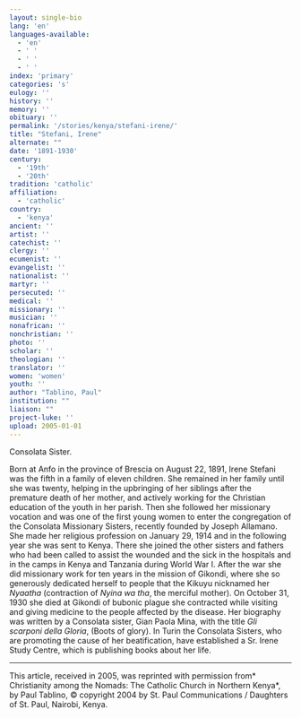 ```yaml
---
layout: single-bio
lang: 'en'
languages-available:
  - 'en'
  - ' '
  - ' '
  - ' '
index: 'primary'
categories: 's'
eulogy: ''
history: ''
memory: ''
obituary: ''
permalink: '/stories/kenya/stefani-irene/'
title: "Stefani, Irene"
alternate: ""
date: '1891-1930'
century:
  - '19th'
  - '20th'
tradition: 'catholic'
affiliation:
  - 'catholic'
country:
  - 'kenya'
ancient: ''
artist: ''
catechist: ''
clergy: ''
ecumenist: ''
evangelist: ''
nationalist: ''
martyr: ''
persecuted: ''
medical: ''
missionary: ''
musician: ''
nonafrican: ''
nonchristian: ''
photo: ''
scholar: ''
theologian: ''
translator: ''
women: 'women'
youth: ''
author: "Tablino, Paul"
institution: ""
liaison: ""
project-luke: ''
upload: 2005-01-01
---
```




Consolata Sister.

Born at Anfo in the province of Brescia on August 22, 1891, Irene Stefani was the fifth in a family of eleven children. She remained in her family until she was twenty, helping in the upbringing of her siblings after the premature death of her mother, and actively working for the Christian education of the youth in her parish. Then she followed her missionary vocation and was one of the first young women to enter the congregation of the Consolata Missionary Sisters, recently founded by Joseph Allamano. She made her religious profession on January 29, 1914 and in the following year she was sent to Kenya. There she joined the other sisters and fathers who had been called to assist the wounded and the sick in the hospitals and in the camps in Kenya and Tanzania during World War I. After the war she did missionary work for ten years in the mission of Gikondi, where she so generously dedicated herself to people that the Kikuyu nicknamed her *Nyaatha* (contraction of *Nyina wa tha*, the merciful mother). On October 31, 1930 she died at Gikondi of bubonic plague she contracted while visiting and giving medicine to the people affected by the disease. Her biography was written by a Consolata sister, Gian Paola Mina, with the title *Gli scarponi della Gloria*, (Boots of glory). In Turin the Consolata Sisters, who are promoting the cause of her beatification, have established a Sr. Irene Study Centre, which is publishing books about her life.



---

This article, received in 2005, was reprinted with permission from* Christianity among the Nomads: The Catholic Church in Northern Kenya*, by Paul Tablino, © copyright 2004 by St. Paul Communications / Daughters of St. Paul, Nairobi, Kenya.
